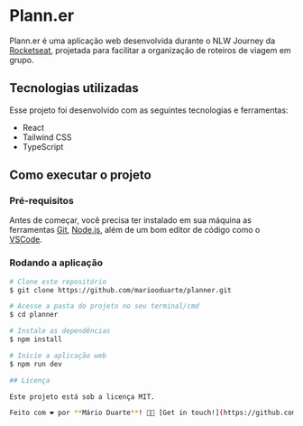 # Plann.er

Plann.er é uma aplicação web desenvolvida durante o NLW Journey da [Rocketseat](https://github.com/Rocketseat), projetada para facilitar a organização de roteiros de viagem em grupo.

## Tecnologias utilizadas

Esse projeto foi desenvolvido com as seguintes tecnologias e ferramentas:
<br>

- React
- Tailwind CSS
- TypeScript 

## Como executar o projeto

### Pré-requisitos

Antes de começar, você precisa ter instalado em sua máquina as ferramentas [Git](https://git-scm.com), [Node.js](https://nodejs.org/en/), além de um bom editor de código como o [VSCode](https://code.visualstudio.com/).

### Rodando a aplicação

```bash
# Clone este repositório
$ git clone https://github.com/mariooduarte/planner.git

# Acesse a pasta do projeto no seu terminal/cmd
$ cd planner

# Instale as dependências
$ npm install

# Inicie a aplicação web
$ npm run dev

## Licença

Este projeto está sob a licença MIT.

Feito com ❤️ por **Mário Duarte**! 👋🏻 [Get in touch!](https://github.com/MariooDuarte)